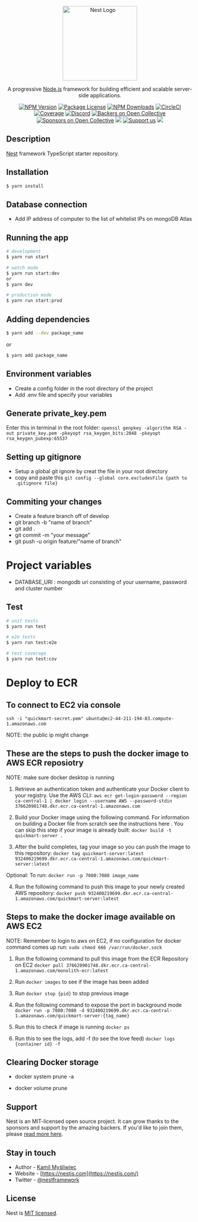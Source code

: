 <p align="center">
  <a href="http://nestjs.com/" target="blank"><img src="https://nestjs.com/img/logo-small.svg" width="200" alt="Nest Logo" /></a>
</p>

[circleci-image]: https://img.shields.io/circleci/build/github/nestjs/nest/master?token=abc123def456
[circleci-url]: https://circleci.com/gh/nestjs/nest

  <p align="center">A progressive <a href="http://nodejs.org" target="_blank">Node.js</a> framework for building efficient and scalable server-side applications.</p>
    <p align="center">
<a href="https://www.npmjs.com/~nestjscore" target="_blank"><img src="https://img.shields.io/npm/v/@nestjs/core.svg" alt="NPM Version" /></a>
<a href="https://www.npmjs.com/~nestjscore" target="_blank"><img src="https://img.shields.io/npm/l/@nestjs/core.svg" alt="Package License" /></a>
<a href="https://www.npmjs.com/~nestjscore" target="_blank"><img src="https://img.shields.io/npm/dm/@nestjs/common.svg" alt="NPM Downloads" /></a>
<a href="https://circleci.com/gh/nestjs/nest" target="_blank"><img src="https://img.shields.io/circleci/build/github/nestjs/nest/master" alt="CircleCI" /></a>
<a href="https://coveralls.io/github/nestjs/nest?branch=master" target="_blank"><img src="https://coveralls.io/repos/github/nestjs/nest/badge.svg?branch=master#9" alt="Coverage" /></a>
<a href="https://discord.gg/G7Qnnhy" target="_blank"><img src="https://img.shields.io/badge/discord-online-brightgreen.svg" alt="Discord"/></a>
<a href="https://opencollective.com/nest#backer" target="_blank"><img src="https://opencollective.com/nest/backers/badge.svg" alt="Backers on Open Collective" /></a>
<a href="https://opencollective.com/nest#sponsor" target="_blank"><img src="https://opencollective.com/nest/sponsors/badge.svg" alt="Sponsors on Open Collective" /></a>
  <a href="https://paypal.me/kamilmysliwiec" target="_blank"><img src="https://img.shields.io/badge/Donate-PayPal-ff3f59.svg"/></a>
    <a href="https://opencollective.com/nest#sponsor"  target="_blank"><img src="https://img.shields.io/badge/Support%20us-Open%20Collective-41B883.svg" alt="Support us"></a>
  <a href="https://twitter.com/nestframework" target="_blank"><img src="https://img.shields.io/twitter/follow/nestframework.svg?style=social&label=Follow"></a>
</p>
  <!--[![Backers on Open Collective](https://opencollective.com/nest/backers/badge.svg)](https://opencollective.com/nest#backer)
  [![Sponsors on Open Collective](https://opencollective.com/nest/sponsors/badge.svg)](https://opencollective.com/nest#sponsor)-->

## Description

[Nest](https://github.com/nestjs/nest) framework TypeScript starter repository.

## Installation

```bash
$ yarn install
```

## Database connection

- Add IP address of computer to the list of whitelist IPs on mongoDB Atlas

## Running the app

```bash
# development
$ yarn run start

# watch mode
$ yarn run start:dev
or
$ yarn dev

# production mode
$ yarn run start:prod
```

## Adding dependencies

```bash
$ yarn add --dev package_name
```

or

```bash
$ yarn add package_name
```

## Environment variables

- Create a config folder in the root directory of the project
- Add .env file and specify your variables

## Generate private_key.pem

Enter this in terminal in the root folder:
`openssl genpkey -algorithm RSA -out private_key.pem -pkeyopt rsa_keygen_bits:2048 -pkeyopt rsa_keygen_pubexp:65537`

## Setting up gitignore

- Setup a global git ignore by creat the file in your root directory
- copy and paste this `git config --global core.excludesFile {path to .gitignore file}`

## Commiting your changes

- Create a feature branch off of develop
- git branch -b "name of branch"
- git add .
- git commit -m "your message"
- git push -u origin feature/"name of branch"

# Project variables

- DATABASE_URI : mongodb uri consisting of your username, password and cluster number

## Test

```bash
# unit tests
$ yarn run test

# e2e tests
$ yarn run test:e2e

# test coverage
$ yarn run test:cov
```

# Deploy to ECR

## To connect to EC2 via console

`ssh -i "quickmart-secret.pem" ubuntu@ec2-44-211-194-83.compute-1.amazonaws.com`

NOTE: the public ip might change

## These are the steps to push the docker image to AWS ECR reposiotry

NOTE: make sure docker desktop is running

1. Retrieve an authentication token and authenticate your Docker client to your registry.
   Use the AWS CLI:
   `aws ecr get-login-password --region ca-central-1 | docker login --username AWS --password-stdin 376620901748.dkr.ecr.ca-central-1.amazonaws.com`

2. Build your Docker image using the following command.
   For information on building a Docker file from scratch see the instructions here . You can skip this step if your image is already built:
   `docker build -t quickmart-server .`

3. After the build completes, tag your image so you can push the image to this repository:
   `docker tag quickmart-server:latest 932400219699.dkr.ecr.ca-central-1.amazonaws.com/quickmart-server:latest`

Optional:
To run: `docker run -p 7080:7080 image_name`

4. Run the following command to push this image to your newly created AWS repository:
   `docker push 932400219699.dkr.ecr.ca-central-1.amazonaws.com/quickmart-server:latest`

## Steps to make the docker image available on AWS EC2

NOTE: Remember to login to aws on EC2, if no configuration for docker command comes up run:
`sudo chmod 666 /var/run/docker.sock`

1. Run the following command to pull this image from the ECR Repository on EC2
   `docker pull 376620901748.dkr.ecr.ca-central-1.amazonaws.com/monolith-ecr:latest`

2. Run `docker images` to see if the image has been added

3. Run `docker stop {pid}` to stop previous image

4. Run the following command to expose the port in background mode
   `docker run -p 7080:7080 -d 932400219699.dkr.ecr.ca-central-1.amazonaws.com/quickmart-server:{tag_name}`

5. Run this to check if image is running
   `docker ps`

6. Run this to see the logs, add -f (to see the love feed)
   `docker logs {container id} -f`

## Clearing Docker storage

- docker system prune -a

- docker volume prune

## Support

Nest is an MIT-licensed open source project. It can grow thanks to the sponsors and support by the amazing backers. If you'd like to join them, please [read more here](https://docs.nestjs.com/support).

## Stay in touch

- Author - [Kamil Myśliwiec](https://kamilmysliwiec.com)
- Website - [https://nestjs.com](https://nestjs.com/)
- Twitter - [@nestframework](https://twitter.com/nestframework)

## License

Nest is [MIT licensed](LICENSE).
